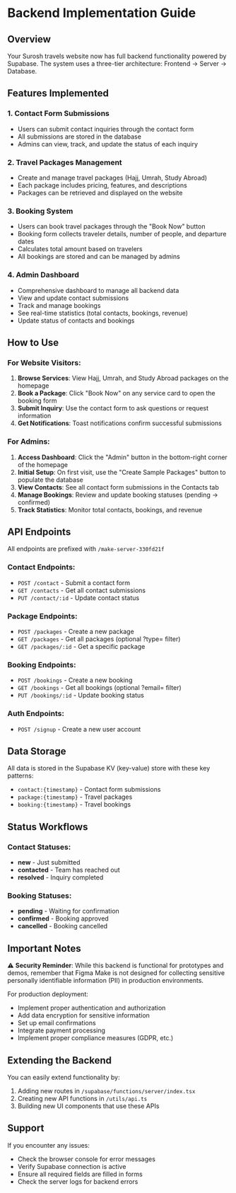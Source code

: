 # Backend Implementation Guide

## Overview
Your Surosh travels website now has full backend functionality powered by Supabase. The system uses a three-tier architecture: Frontend → Server → Database.

## Features Implemented

### 1. Contact Form Submissions
- Users can submit contact inquiries through the contact form
- All submissions are stored in the database
- Admins can view, track, and update the status of each inquiry

### 2. Travel Packages Management
- Create and manage travel packages (Hajj, Umrah, Study Abroad)
- Each package includes pricing, features, and descriptions
- Packages can be retrieved and displayed on the website

### 3. Booking System
- Users can book travel packages through the "Book Now" button
- Booking form collects traveler details, number of people, and departure dates
- Calculates total amount based on travelers
- All bookings are stored and can be managed by admins

### 4. Admin Dashboard
- Comprehensive dashboard to manage all backend data
- View and update contact submissions
- Track and manage bookings
- See real-time statistics (total contacts, bookings, revenue)
- Update status of contacts and bookings

## How to Use

### For Website Visitors:
1. **Browse Services**: View Hajj, Umrah, and Study Abroad packages on the homepage
2. **Book a Package**: Click "Book Now" on any service card to open the booking form
3. **Submit Inquiry**: Use the contact form to ask questions or request information
4. **Get Notifications**: Toast notifications confirm successful submissions

### For Admins:
1. **Access Dashboard**: Click the "Admin" button in the bottom-right corner of the homepage
2. **Initial Setup**: On first visit, use the "Create Sample Packages" button to populate the database
3. **View Contacts**: See all contact form submissions in the Contacts tab
4. **Manage Bookings**: Review and update booking statuses (pending → confirmed)
5. **Track Statistics**: Monitor total contacts, bookings, and revenue

## API Endpoints

All endpoints are prefixed with `/make-server-330fd21f`

### Contact Endpoints:
- `POST /contact` - Submit a contact form
- `GET /contacts` - Get all contact submissions
- `PUT /contact/:id` - Update contact status

### Package Endpoints:
- `POST /packages` - Create a new package
- `GET /packages` - Get all packages (optional ?type= filter)
- `GET /packages/:id` - Get a specific package

### Booking Endpoints:
- `POST /bookings` - Create a new booking
- `GET /bookings` - Get all bookings (optional ?email= filter)
- `PUT /bookings/:id` - Update booking status

### Auth Endpoints:
- `POST /signup` - Create a new user account

## Data Storage

All data is stored in the Supabase KV (key-value) store with these key patterns:
- `contact:{timestamp}` - Contact form submissions
- `package:{timestamp}` - Travel packages
- `booking:{timestamp}` - Travel bookings

## Status Workflows

### Contact Statuses:
- **new** - Just submitted
- **contacted** - Team has reached out
- **resolved** - Inquiry completed

### Booking Statuses:
- **pending** - Waiting for confirmation
- **confirmed** - Booking approved
- **cancelled** - Booking cancelled

## Important Notes

⚠️ **Security Reminder**: While this backend is functional for prototypes and demos, remember that Figma Make is not designed for collecting sensitive personally identifiable information (PII) in production environments.

For production deployment:
- Implement proper authentication and authorization
- Add data encryption for sensitive information
- Set up email confirmations
- Integrate payment processing
- Implement proper compliance measures (GDPR, etc.)

## Extending the Backend

You can easily extend functionality by:
1. Adding new routes in `/supabase/functions/server/index.tsx`
2. Creating new API functions in `/utils/api.ts`
3. Building new UI components that use these APIs

## Support

If you encounter any issues:
- Check the browser console for error messages
- Verify Supabase connection is active
- Ensure all required fields are filled in forms
- Check the server logs for backend errors
